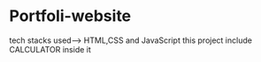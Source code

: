 # Portfoli-website
tech stacks used--> HTML,CSS and JavaScript
this project include CALCULATOR inside it

